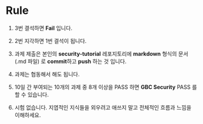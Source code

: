 # Rule

1. 3번 결석하면 **Fail** 입니다. 

2. 2번 지각하면 1번 결석이 됩니다. 

3. 과제 제출은 본인의 **security-tutorial** 레포지토리에 **markdown** 형식의 문서(.md 파일) 로 **commit**하고 **push** 하는 것 입니다. 

4. 과제는 협동해서 해도 됩니다.

5. 10일 간 부여되는 10개의 과제 중 8개 이상을 PASS 하면 **GBC Security** PASS 를 할 수 있습니다.

6. 시험 없습니다. 지엽적인 지식들을 외우려고 애쓰지 말고 전체적인 흐름과 느낌을 이해하세요. 
